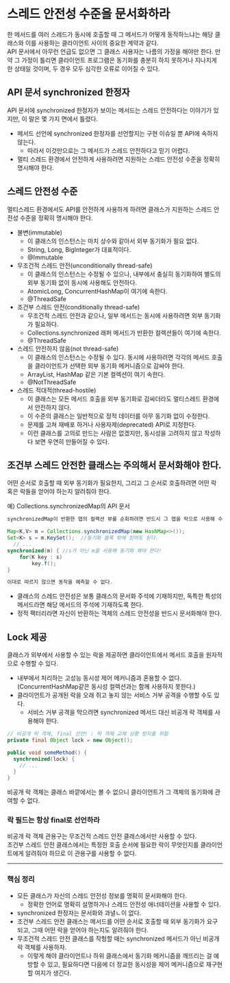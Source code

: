 
# 스레드 안전성 수준을 문서화하라

한 메서드를 여러 스레드가 동시에 호출할 때 그 메서드가 어떻게 동작하느냐는 해당 클래스와 이를 사용하는 클라이언트 사이의 중요한 계약과 같다.   
API 문서에서 아무런 언급도 없으면 그 클래스 사용자는 나름의 가정을 해야만 한다. 만약 그 가정이 틀리면 클라이언트 프로그램은 동기화를 충분히 하지 못하거나 지나치게 한 상태일 것이며, 두 경우 모두 심각한 오류로 이어질 수 있다.

## API 문서 synchronized 한정자
API 문서에 synchronized 한정자가 보이는 메서드는 스레드 안전하다는 이야기가 있지만, 이 말은 몇 가지 면에서 틀렸다.
- 메서드 선언에 synchronized 한정자를 선언할지는 구현 이슈일 뿐 API에 속하지 않는다.
    - 따라서 이것만으로는 그 메서드가 스레드 안전하다고 믿기 어렵다.
- 멀티 스레드 환경에서 안전하게 사용하려면 지원하는 스레드 안전성 수준을 정확히 명시해야 한다.

## 스레드 안전성 수준

멀티스레드 환경에서도 API를 안전하게 사용하게 하려면 클래스가 지원하는 스레드 안전성 수준을 정확히 명시해야 한다.

- 불변(immutable)
    - 이 클래스의 인스턴스는 마치 상수와 같아서 외부 동기화가 필요 없다. 
    - String, Long, BigInteger가 대표적이다.
    - @Immutable
- 무조건적 스레드 안전(unconditionally thread-safe)
    - 이 클래스의 인스턴스는 수정될 수 있으나, 내부에서 충실히 동기화하여 별도의 외부 동기화 없이 동시에 사용해도 안전하다. 
    - AtomicLong, ConcurrentHashMap이 여기에 속한다.
    - @ThreadSafe
- 조건부 스레드 안전(conditionally thread-safe)
    - 무조건적 스레드 안전과 같으나, 일부 메서드는 동시에 사용하려면 외부 동기화가 필요하다. 
    - Collections.synchronized 래퍼 메서드가 반환한 컬렉션들이 여기에 속한다.
    - @ThreadSafe
- 스레드 안전하지 않음(not thread-safe)
    - 이 클래스의 인스턴스는 수정될 수 있다. 동시에 사용하려면 각각의 메서드 호출을 클라이언트가 선택한 외부 동기화 메커니즘으로 감싸야 한다. 
    - ArrayList, HashMap 같은 기본 컬렉션이 여기 속한다.
    - @NotThreadSafe
- 스레드 적대적(thread-hostile)
    - 이 클래스는 모든 메서드 호출을 외부 동기화로 감싸더라도 멀티스레드 환경에서 안전하지 않다.
    - 이 수준의 클래스는 일반적으로 정적 데이터를 아무 동기화 없이 수정한다.
    - 문제를 고쳐 재배포 하거나 사용자제(deprecated) API로 지정한다.
    - 이런 클래스를 고의로 만드는 사람은 없겠지만, 동시성을 고려하지 않고 작성하다 보면 우연히 만들어질 수 있다.


## 조건부 스레드 안전한 클래스는 주의해서 문서화해야 한다.
어떤 순서로 호출할 때 외부 동기화가 필요한지, 그리고 그 순서로 호출하려면 어떤 락 혹은 락들을 얻어야 하는지 알려줘야 한다.

예) Collections.synchronizedMap의 API 문서
```java
synchronizedMap이 반환한 맵의 컬랙션 뷰를 순회하려면 반드시 그 맵을 락으로 사용해 수동으로 동기화하라

Map<K,V> m = Collections.synchronizedMap(new HashMap<>());
Set<K> s = m.KeySet();  //동기화 블록 밖에 있어도 된다.
  // ...
synchronized(m) { //s가 아닌 m을 사용해 동기화 해야 한다!
    for(K key : s)
        key.f();
}

이대로 따르지 않으면 동작을 예측할 수 없다.
```
- 클래스의 스레드 안전성은 보통 클래스의 문서화 주석에 기재하지만, 독특한 특성의 메서드라면 해당 메서드의 주석에 기재하도록 한다.
- 정적 팩터리라면 자신이 반환하는 객체의 스레드 안전성을 반드시 문서화해야 한다.


## Lock 제공
클래스가 외부에서 사용할 수 있는 락을 제공하면 클라이언트에서 메서드 호출을 원자적으로 수행할 수 있다.
- 내부에서 처리하는 고성능 동시성 제어 메커니즘과 혼용할 수 없다. (ConcurrentHashMap같은 동시성 컬렉션과는 함께 사용하지 못한다.)
- 클라이언트가 공개된 락을 오래 쥐고 놓지 않는 서비스 거부 공격을 수행할 수도 있다.
    - 서비스 거부 공격을 막으려면 synchronized 메서드 대신 비공개 락 객체를 사용해야 한다.

```java
// 비공개 락 객체, final 선언! : 락 객체 교체 상황 방지를 위함
private final Object lock = new Object();

public void someMethod() {
  synchronized(lock) {
    // ...
  }
}
```
비공개 락 객체는 클래스 바깥에서는 볼 수 없으니 클라이언트가 그 객체의 동기화에 관여할 수 없다. 

### 락 필드는 항상 final로 선언하라
비공개 락 객체 관용구는 무조건적 스레드 안전 클래스에서만 사용할 수 있다.   
조건부 스레드 안전 클래스에서는 특정한 호출 순서에 필요한 락이 무엇인지를 클라이언트에게 알려줘야 하므로 이 관용구를 사용할 수 없다.


---
### 핵심 정리
- 모든 클래스가 자신의 스레드 안전성 정보를 명확히 문서화해야 한다.
    - 정확한 언어로 명확히 설명하거나 스레드 안전성 애너테이션을 사용할 수 있다.
- synchronized 한정자는 문서화와 과녈ㄴ이 없다.
- 조건부 스레드 안전 클래스는 메서드를 어떤 순서로 호출할 때 외부 동기화가 요구되고, 그때 어떤 락을 얻어야 하는지도 알려줘야 한다. 
- 무조건적 스레드 안전 클래스를 작헝할 때는 synchronized 메서드가 아닌 비공개 락 객체를 사용하자.
    - 이렇게 해야 클라이언트나 하위 클래스에서 동기화 메커니즘을 깨뜨리는 걸 예방할 수 있고, 필요하다면 다음에 더 정교한 동시성을 제어 메커니즘으로 재구현할 여지가 생긴다.    